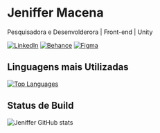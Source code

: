 <!-- Seu nome ou username -->
# Jeniffer Macena

<!-- Slogan ou descrição curta -->
Pesquisadora e Desenvolderora | Front-end | Unity

<!-- Ícones de contato -->
[![LinkedIn](https://img.shields.io/badge/-LinkedIn-blue?style=for-the-badge&logo=linkedin&logoColor=white)](https://www.linkedin.com/in/jeniffer-macena/)
[![Behance](https://img.shields.io/badge/-Behance-blue?style=for-the-badge&logo=behance&logoColor=white)](https://www.behance.net/jeniffermacena)
[![Figma](https://img.shields.io/badge/-Figma-purple?style=for-the-badge&logo=figma&logoColor=white)](https://www.figma.com)


<!-- Linguagens mais utilizadas -->
## Linguagens mais Utilizadas

[![Top Languages](https://github-readme-stats.vercel.app/api/top-langs/?username=jenmacena19&layout=compact&theme=omni&langs_count=6&card_width=445)](https://github.com/jenmacena19)

## Status de Build
<!-- Status de Build 
[![Status de Build](https://img.shields.io/github/workflow/status/jenmacena19/seurepositorio/Nome-da-Action?label=Build&logo=github&logoColor=gruvbox)](https://github.com/seuusuario/seurepositorio/actions) -->
![Jeniffer GitHub stats](https://github-readme-stats.vercel.app/api?username=jenmacena19&show_icons=true&theme=omni)



